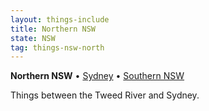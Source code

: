 ```yaml
---
layout: things-include
title: Northern NSW
state: NSW
tag: things-nsw-north
---
```

**Northern NSW** • [Sydney](sydney) • [Southern NSW](south)

Things between the Tweed River and Sydney.